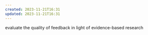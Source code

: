 ```yaml
---
created: 2023-11-21T16:31
updated: 2023-11-21T16:31
---
```

evaluate the quality of feedback in light of evidence-based research